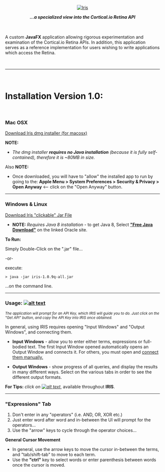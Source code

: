 
<p align="center">
<A href="http://metaware.us/iris/images/iris_window.png"><img src="http://metaware.us/images/iris_black_font_smaller.png" alt="Iris"></A>
</p>

<p align="center">
<b><i>...a specialized view into the Cortical.io Retina API</i></b>
</p>

<br><br>
A custom **JavaFX** application allowing rigorous experimentation and examination of the Cortical.io Retina APIs. In addition, this application serves as a reference implementation for users wishing to write applications which access the Retina.

<br>

---

<br>

# Installation Version 1.0:

<br>

### Mac OSX

[Download Iris dmg installer (for macosx)](http://metaware.us/iris/Iris-1.0.9q-installer.dmg) 

**NOTE:** 

* _The dmg installer **requires no Java installation** (because it is fully self-contained), therefore it is ~80MB in size._

Also **NOTE:** 

* Once downloaded, you will have to "allow" the installed app to run by going to the: **Apple Menu > System Preferences > Security & Privacy > Open Anyway**  <-- click on the "Open Anyway" button.

---

### Windows & Linux

[Download Iris "clickable" Jar File](http://metaware.us/iris/iris-1.0.9q-all.jar)
- **NOTE:** _Requires Java 8 installation_ - to get Java 8, Select [**"Free Java Download"**](https://www.java.com/en/download/) on the linked Oracle site.

**To Run:**

Simply Double-Click on the ".jar" file...

-or-

execute:

```
> java -jar iris-1.0.9q-all.jar
```
...on the command line.

---

### Usage:  [![alt text](http://metaware.us/iris/images/info.png "Info Icon")](http://metaware.us/iris/images/iris_window.png)

<sub>_The application will prompt for an API Key, which IRIS will guide you to do. Just click on the "Get API" button, and copy the API Key into IRIS once obtained._</sub>

In general, using IRIS requires opening "Input Windows" and "Output Windows", and connecting them.
* **Input Windows** - allow you to enter either terms, expressions or full-bodied text. The first Input Window opened automatically opens an Output Window and connects it. For others, you must open and [connect them manually.](http://metaware.us/iris/images/input_selector.png)

* **Output Windows** - show progress of all queries, and display the results in many different ways. Select on the various tabs in order to see the different output formats.

**For Tips:** _click on [![alt text](http://metaware.us/iris/images/info.png "Info Icon")](http://metaware.us/iris/images/iris_window.png)_, available throughout **IRIS**.

---

### "Expressions" Tab

1. Don't enter in any "operators" (i.e. AND, OR, XOR etc.) 
2. Just enter word after word and in-between the UI will prompt for the operators... 
3. Use the "arrow" keys to cycle through the operator choices... 

**General Cursor Movement** 

* In general, use the arrow keys to move the cursor in-between the terms, and "tab/shift-tab" to move to each term.
* Use the **"ctrl"** key to select words or enter parenthesis between words once the cursor is moved.
